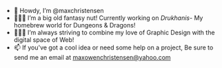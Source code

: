 - 🤠 Howdy, I’m @maxchristensen
- 🧙🏼‍♂️ I’m a big old fantasy nut! Currently working on *Drukhanis*- My homebrew world for Dungeons & Dragons!
- 🧑🏼‍🎨 I’m always striving to combine my love of Graphic Design with the digital space of Web!
- 📫 If you've got a cool idea or need some help on a project, Be sure to send me an email at maxowenchristensen@yahoo.com

<!---
maxchristensen/maxchristensen is a ✨ special ✨ repository because its `README.md` (this file) appears on your GitHub profile.
You can click the Preview link to take a look at your changes.
--->
